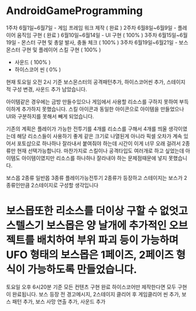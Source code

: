 # AndroidGameProgramming



1주차 	6월1일~6월7일 	- 게임 프레임 워크 제작 ( 완료 )
2주차 	6월8일~6월9일 	- 플레이어 움직임 구현 ( 완료 )
	6월10일~6월14일 	- UI 구현 ( 100% )
3주차	6월15일~6월19일 	- 몬스터 구현 및 총알 발사, 충돌 체크 ( 100% )
3주차	6월19일~6월21일 	- 보스몬스터 구현 및 플레이어 스킬 구현 ( 100% )
+ 사운드 ( 100% )
+ 하이스코어 씬 ( 0% )

현재 토요일 오전 2시 기준
보스몬스터의 공격패턴추가, 하이스코어씬 추가,
스테이지 적 구성 변경, 사운드 추가 남았습니다.

아이템같은 경우에는 금방 만들수있으나 게임에서 사용할 리소스를 구하지 못하여
부득이하게 추가하지 못했습니다. 스킬 아이콘과 동일한 아이콘으로 아이템을 만들었으나
UI와 구분하지를 못해서 빼게 되었습니다.

기존의 계획은 플레이가 가능한 전투기를 4개를 리소스를 구해서 4개를 띄울 생각이였는데
해당 리소스들이 사용하기 좋게 같은 크기로 나열된게 아니라 픽셀 오차가 계속 있어서
포토샵으로 하나하나 잘라내서 붙여줘야 하는데 시간이 이게 너무 오래 걸려서 
2종류만 현재 선택가능합니다.
마찬가지로 스킬이나 공격타입도 여러개로 하고 싶었는데 아이템도 아이템이였지만
리소스를 하나하나 잘라내야 하는 문제점때문에 넣지 못했습니다.

보스몹 2종류 일반몹 3종류 플레이가능전투기 2종류가 등장하고
스테이지는 보스가 2종류인만큼 2스테이지로 구성할 생각입니다

보스몹또한 리소스를 더이상 구할 수 없엇고
스텔스기 보스몹은 양 날개에 추가적인 오브젝트를 배치하여 부위 파괴 등이 가능하며
UFO 형태의 보스몹은 1페이즈, 2페이즈 형식이 가능하도록 만들었습니다.
 ============================================================
토요일 오후 6시20분 기준
모든 컨텐츠 구현 완료
하이스코어만 제작한다면 모두 구현이 완료됩니다.
보스 등장 전 경고메시지, 2스테이지 클리어 후 게임클리어 씬 추가,
보스 패턴 추가, 보스 사망 연출 추가, 사운드 추가
